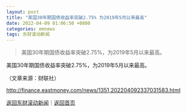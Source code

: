 ```yaml
---
layout: post
title: "美国30年期国债收益率突破2.75% 为2019年5月以来最高"
date: 2022-04-09 01:06:50 +0800
categories: emnews
tags: 东财滚动新闻
---
```

> 美国30年期国债收益率突破2.75%，为2019年5月以来最高。

<p>美国30年期国债收益率突破2.75%，为2019年5月以来最高。</p><p class="em_media">（文章来源：财联社）</p>

<http://finance.eastmoney.com/news/1351,202204092337031583.html>

[返回东财滚动新闻](//finews.withounder.com/emnews/)｜[返回首页](//finews.withounder.com/)